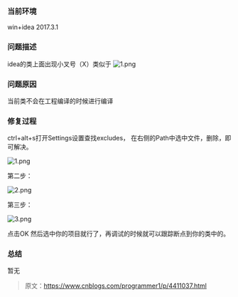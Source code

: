 ### 当前环境
win+idea 2017.3.1

### 问题描述
idea的类上面出现小叉号（X）类似于
![1.png](https://img-blog.csdn.net/20161020095631049?watermark/2/text/aHR0cDovL2Jsb2cuY3Nkbi5uZXQv/font/5a6L5L2T/fontsize/400/fill/I0JBQkFCMA==/dissolve/70/gravity/Center)



### 问题原因
当前类不会在工程编译的时候进行编译
### 修复过程
ctrl+alt+s打开Settings设置查找excludes，
在右侧的Path中选中文件，删除，即可解决。

![1.png](http://www.tzr.me/images/2019/01/04/1.png)

第二步：

![2.png](http://www.tzr.me/images/2019/01/04/2.png)

第三步：

![3.png](http://www.tzr.me/images/2019/01/04/3.png)

点击OK 然后选中你的项目就行了，再调试的时候就可以跟踪断点到你的类中的。

### 总结
暂无


> 原文：https://www.cnblogs.com/programmer1/p/4411037.html
